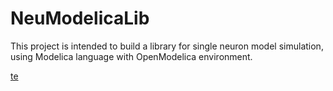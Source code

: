 # NeuModelicaLib

This project is intended to build a library for single neuron model simulation, using Modelica language with OpenModelica environment. 

[te](https://www.modelica.org/)